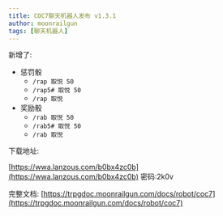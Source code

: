 ```yaml
---
title: COC7聊天机器人发布 v1.3.1
author: moonrailgun
tags: [聊天机器人]
---
```


新增了:
  - 惩罚骰
    - `/rap 取悦 50`
    - `/rap5# 取悦 50`
    - `/rap 取悦`
  - 奖励骰
    - `/rab 取悦 50`
    - `/rab5# 取悦 50`
    - `/rab 取悦`


下载地址:

[https://wwa.lanzous.com/b0bx4zc0b](https://wwa.lanzous.com/b0bx4zc0b)
密码:2k0v

完整文档: [https://trpgdoc.moonrailgun.com/docs/robot/coc7](https://trpgdoc.moonrailgun.com/docs/robot/coc7)
